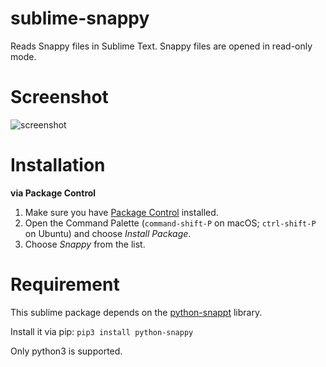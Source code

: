 # sublime-snappy
Reads Snappy files in Sublime Text. Snappy files are opened in read-only mode.

# Screenshot
![screenshot](https://raw.github.com/yuj/sublime-parquet/master/screenshot.png)

# Installation
**via Package Control**

1. Make sure you have [Package Control](https://packagecontrol.io/installation) installed.
1. Open the Command Palette (`command-shift-P` on macOS; `ctrl-shift-P` on Ubuntu) and choose _Install Package_.
1. Choose _Snappy_ from the list.

# Requirement
This sublime package depends on the [python-snappt](https://github.com/andrix/python-snappy) library. 

Install it via pip:
`
pip3 install python-snappy
`

Only python3 is supported.
